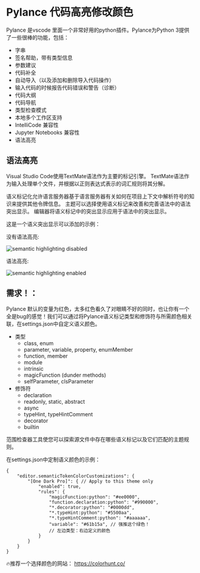 # Pylance 代码高亮修改颜色

Pylance 是vscode 里面一个非常好用的python插件。Pylance为Python 3提供了一些很棒的功能，包括：

- 字串
- 签名帮助，带有类型信息
- 参数建议
- 代码补全
- 自动导入（以及添加和删除导入代码操作）
- 输入代码的时候报告代码错误和警告（诊断）
- 代码大纲
- 代码导航
- 类型检查模式
- 本地多个工作区支持
- IntelliCode 兼容性
- Jupyter Notebooks 兼容性
- 语法高亮

## 语法高亮

Visual Studio Code使用TextMate语法作为主要的标记引擎。 TextMate语法作为输入处理单个文件，并根据以正则表达式表示的词汇规则将其分解。

语义标记化允许语言服务器基于语言服务器有关如何在项目上下文中解析符号的知识来提供其他令牌信息。 主题可以选择使用语义标记来改善和完善语法中的语法突出显示。 编辑器将语义标记中的突出显示应用于语法中的突出显示。

这是一个语义突出显示可以添加的示例：

没有语法高亮:

![ semantic highlighting disabled ](https://static01.imgkr.com/temp/38ddc5418e0e4bc7b48f0946ab7fe9f8.png)

语法高亮:

![ semantic highlighting enabled ](https://static01.imgkr.com/temp/611f8bbd0fcd44b38b7e9cca0d510de6.png)

## 需求！：

Pylance 默认的变量为红色，太多红色看久了对眼睛不好的同时，也让你有一个全是bug的感觉！我们可以通过将Pylance语义标记类型和修饰符与所需颜色相关联，在settings.json中自定义语义颜色。

- 类型
  - class, enum
  - parameter, variable, property, enumMember
  - function, member
  - module
  - intrinsic
  - magicFunction (dunder methods)
  - selfParameter, clsParameter
- 修饰符
  - declaration
  - readonly, static, abstract
  - async
  - typeHint, typeHintComment
  - decorator
  - builtin

范围检查器工具使您可以探索源文件中存在哪些语义标记以及它们匹配的主题规则。

在settings.json中定制语义颜色的示例：

```
{
    "editor.semanticTokenColorCustomizations": {
        "[One Dark Pro]": { // Apply to this theme only
            "enabled": true,
            "rules": {
                "magicFunction:python": "#ee0000",
                "function.declaration:python": "#990000",
                "*.decorator:python": "#0000dd",
                "*.typeHint:python": "#5500aa",
                "*.typeHintComment:python": "#aaaaaa",
                "variable": "#61b15a", // 强推这个绿色！
                // 左边类型：右边定义的颜色
            }
        }
    }
}
```

:fire:推荐一个选择颜色的网站： https://colorhunt.co/